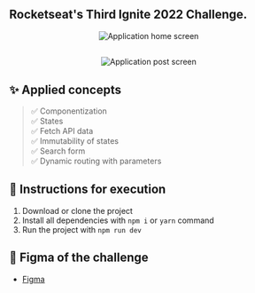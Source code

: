 ## Rocketseat's Third Ignite 2022 Challenge.

<div align="center">
    <img title="Application home screen" src="https://github.com/rocketseat-education/reactjs-github-blog-challenge/assets/12867589/3d03d4ef-0874-4943-882c-7d25043b264f" alt="Application home screen">
</div>

##

<div align="center">
    <img title="Application post screen" src="https://github.com/rocketseat-education/reactjs-github-blog-challenge/assets/12867589/6b0b891e-ff1d-4437-9f7e-517adae3d6a1" alt="Application post screen">
</div>

## ✨ Applied concepts

> ✅ Componentization\
> ✅ States\
> ✅ Fetch API data\
> ✅ Immutability of states\
> ✅ Search form\
> ✅ Dynamic routing with parameters

## 📝 Instructions for execution

1. Download or clone the project
2. Install all dependencies with `npm i` or `yarn` command
3. Run the project with `npm run dev`

## 🎨 Figma of the challenge

- [Figma](https://www.figma.com/community/file/1138814951106121051/GitHub-Blog)
